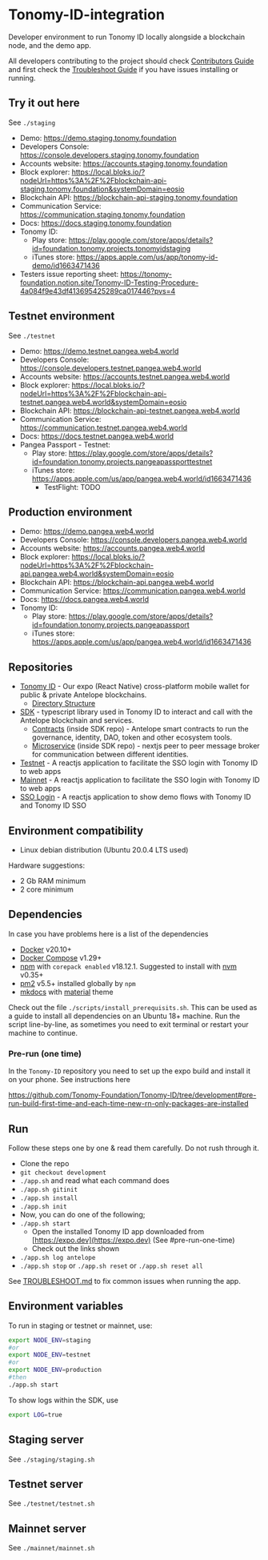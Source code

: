 # Tonomy-ID-integration

Developer environment to run Tonomy ID locally alongside a blockchain node, and the demo app.

All developers contributing to the project should check [Contributors Guide](./CONTRIBUTING.md) and first check the [Troubleshoot Guide](./TROUBLESHOOT.md) if you have issues installing or running.

## Try it out here

See `./staging`

- Demo: <https://demo.staging.tonomy.foundation>
- Developers Console: <https://console.developers.staging.tonomy.foundation>
- Accounts website: <https://accounts.staging.tonomy.foundation>
- Block explorer: <https://local.bloks.io/?nodeUrl=https%3A%2F%2Fblockchain-api-staging.tonomy.foundation&systemDomain=eosio>
- Blockchain API: <https://blockchain-api-staging.tonomy.foundation>
- Communication Service: <https://communication.staging.tonomy.foundation>
- Docs: <https://docs.staging.tonomy.foundation>
- Tonomy ID:
  - Play store: <https://play.google.com/store/apps/details?id=foundation.tonomy.projects.tonomyidstaging>
  - iTunes store: <https://apps.apple.com/us/app/tonomy-id-demo/id1663471436>
- Testers issue reporting sheet: <https://tonomy-foundation.notion.site/Tonomy-ID-Testing-Procedure-4a084f9e43df413695425289ca017446?pvs=4>

## Testnet environment

See `./testnet`

- Demo: <https://demo.testnet.pangea.web4.world>
- Developers Console: <https://console.developers.testnet.pangea.web4.world>
- Accounts website: <https://accounts.testnet.pangea.web4.world>
- Block explorer: <https://local.bloks.io/?nodeUrl=https%3A%2F%2Fblockchain-api-testnet.pangea.web4.world&systemDomain=eosio>
- Blockchain API: <https://blockchain-api-testnet.pangea.web4.world>
- Communication Service: <https://communication.testnet.pangea.web4.world>
- Docs: <https://docs.testnet.pangea.web4.world>
- Pangea Passport - Testnet:
  - Play store: <https://play.google.com/store/apps/details?id=foundation.tonomy.projects.pangeapassporttestnet>
  - iTunes store: <https://apps.apple.com/us/app/pangea.web4.world/id1663471436>
    - TestFlight: TODO

## Production environment

- Demo: <https://demo.pangea.web4.world>
- Developers Console: <https://console.developers.pangea.web4.world>
- Accounts website: <https://accounts.pangea.web4.world>
- Block explorer: <https://local.bloks.io/?nodeUrl=https%3A%2F%2Fblockchain-api.pangea.web4.world&systemDomain=eosio>
- Blockchain API: <https://blockchain-api.pangea.web4.world>
- Communication Service: <https://communication.pangea.web4.world>
- Docs: <https://docs.pangea.web4.world>
- Tonomy ID:
  - Play store: <https://play.google.com/store/apps/details?id=foundation.tonomy.projects.pangeapassport>
  - iTunes store: <https://apps.apple.com/us/app/pangea.web4.world/id1663471436>

## Repositories

- [Tonomy ID](https://github.com/Tonomy-Foundation/Tonomy-ID) - Our expo (React Native) cross-platform mobile wallet for public & private Antelope blockchains.
  - [Directory Structure](https://learn.habilelabs.io/best-folder-structure-for-react-native-project-a46405bdba7)
- [SDK](https://github.com/Tonomy-Foundation/Tonomy-ID-SDK) - typescript library used in Tonomy ID to interact and call with the Antelope blockchain and services.
  - [Contracts](https://github.com/Tonomy-Foundation/Tonomy-Contracts) (inside SDK repo) - Antelope smart contracts to run the governance, identity, DAO, token and other ecosystem tools.
  - [Microservice](https://github.com/Tonomy-Foundation/Tonomy-Communication) (inside SDK repo) - nextjs peer to peer message broker for communication between different identities.
- [Testnet](https://github.com/Tonomy-Foundation/Tonomy-App-Websites/tree/master/src/testnet) - A reactjs application to facilitate the SSO login with Tonomy ID to web apps
- [Mainnet](https://github.com/Tonomy-Foundation/Tonomy-App-Websites/tree/master/src/master) - A reactjs application to facilitate the SSO login with Tonomy ID to web apps
- [SSO Login](https://github.com/Tonomy-Foundation/Tonomy-App-Websites/tree/master/src/sso) - A reactjs application to show demo flows with Tonomy ID and Tonomy ID SSO

## Environment compatibility

- Linux debian distribution (Ubuntu 20.0.4 LTS used)

Hardware suggestions:

- 2 Gb RAM minimum
- 2 core minimum

## Dependencies

In case you have problems here is a list of the dependencies

- [Docker](http://docs.docker.com) v20.10+
- [Docker Compose](http://docs.docker.com/compose/) v1.29+
- [npm](https://www.npmjs.com/) with `corepack enabled` v18.12.1. Suggested to install with [nvm](https://github.com/nvm-sh/nvm) v0.35+
- [pm2](https://pm2.io) v5.5+ installed globally by `npm`
- [mkdocs](https://www.mkdocs.org) with [material](https://squidfunk.github.io/mkdocs-material) theme

Check out the file `./scripts/install_prerequisits.sh`. This can be used as a guide to install all dependencies on an Ubuntu 18+ machine. Run the script line-by-line, as sometimes you need to exit terminal or restart your machine to continue.

### Pre-run (one time)

In the `Tonomy-ID` repository you need to set up the expo build and install it on your phone. See instructions here

<https://github.com/Tonomy-Foundation/Tonomy-ID/tree/development#pre-run-build-first-time-and-each-time-new-rn-only-packages-are-installed>

## Run

Follow these steps one by one & read them carefully. Do not rush through it.

- Clone the repo
- `git checkout development`
- `./app.sh` and read what each command does
- `./app.sh gitinit`
- `./app.sh install`
- `./app.sh init`
- Now, you can do one of the following;
- `./app.sh start`
  - Open the installed Tonomy ID app downloaded from [https://expo.dev](https://expo.dev) (See #pre-run-one-time)
  - Check out the links shown
- `./app.sh log antelope`
- `./app.sh stop` or `./app.sh reset` or `./app.sh reset all`

See [TROUBLESHOOT.md](./TROUBLESHOOT.md) to fix common issues when running the app.

## Environment variables

To run in staging or testnet or mainnet, use:

```bash
export NODE_ENV=staging
#or
export NODE_ENV=testnet
#or 
export NODE_ENV=production
#then
./app.sh start
```

To show logs within the SDK, use

```bash
export LOG=true
```

## Staging server

See `./staging/staging.sh`

## Testnet server

See `./testnet/testnet.sh`

## Mainnet server

See `./mainnet/mainnet.sh`
